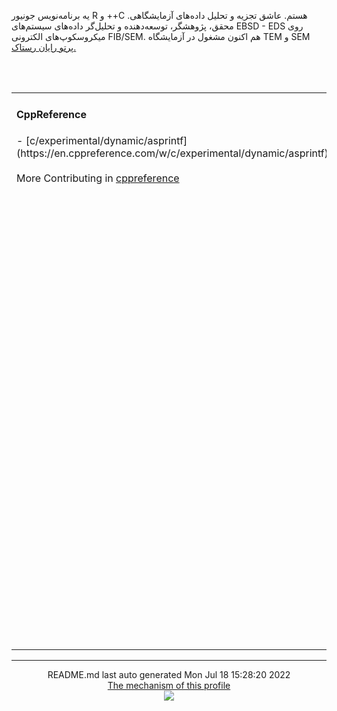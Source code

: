 یه برنامه‌نویس جونیور R و ++C هستم.
عاشق تجزیه و‌ تحلیل داده‌های آزمایشگاهی.
محقق، پژوهشگر، توسعه‌دهنده و تحلیل‌گر داده‌های سیستم‌های EBSD - EDS روی میکروسکوپ‌های الکترونی FIB/SEM.
هم اکنون مشغول در آزمایشگاه TEM و SEM [پرتو رایان رستاک.](https://partowrayan.com/)
<div align="center"><table><tr><td align="left" valign="top" width="33%"><h4>CppReference</h4>
- [c/experimental/dynamic/asprintf](https://en.cppreference.com/w/c/experimental/dynamic/asprintf)<br><br>
More Contributing in <a href="https://en.cppreference.com/mwiki/index.php?limit=50&tagfilter=&title=Special%3AContributions&contribs=user&target=Parisakhaleghi&namespace=&year=&month=-1">cppreference</a></td><br> <br>
<td align="left" valign="top" width="33%"><h4>آخرین پست های وبلاگ</h4>
- [معرفی CI/CD](https://parikhaleghi.ir/2022/07/07/ci-cd/)<br><br>
- [بخش ۰ – معرفی Intel® Stratix® ۱۰](https://parikhaleghi.ir/2022/05/30/0-intel-stratix-10/)<br><br>
- [Event Loop به زبان ساده!](https://parikhaleghi.ir/2022/05/16/basic-event-loop/)<br><br>
- [توابع ذاتی در MSVC، به خوبیِ اسمبلر درون‌خطی هستند؟](https://parikhaleghi.ir/2022/04/12/intrinsics/)<br><br>
- [this استنباطی](https://parikhaleghi.ir/2022/04/06/deducing-this/)<br><br>
- [منابع پیشنهادی برای یادگیری ++C](https://parikhaleghi.ir/2022/03/13/cc-resources/)<br><br>
- [if consteval](https://parikhaleghi.ir/2022/02/25/if-consteval/)<br><br>
- [مشکلات consteval و std::is_constant_evaluated](https://parikhaleghi.ir/2022/02/21/cc-consteval/)<br><br>
- [الگوهای مخفف تابع در ++C](https://parikhaleghi.ir/2022/02/20/cc-abbreviated-function-templates/)<br><br>
- [سی‌پلاس‌پلاس۲۰ و ماژول‌ها — قسمت سوّم](https://parikhaleghi.ir/2022/02/15/cc-modules-part-3/)<br><br>
More Content in <a href="https://parikhaleghi.ir">Parikhalegi.ir</a></td></tr></table></div><hr>
<div align="center">
README.md last auto generated Mon Jul 18 15:28:20 2022
<br>
<a href="https://parikhaleghi.ir/2022/07/07/ci-cd/#:~:text=%D9%85%D8%AB%D8%A7%D9%84%3A%20%D8%A7%D8%B3%D8%AA%D9%81%D8%A7%D8%AF%D9%87%20%D8%A7%D8%B2%20CI/CD%20%D8%AF%D8%B1%20%D8%A7%DA%A9%D8%A7%D9%86%D8%AA%20GitHub" target="_blank">The mechanism of this profile</a>
</div>
<div align="center">
<a href="https://github.com/PariKhaleghi/PariKhaleghi/actions/workflows/cron.yml"><img src="https://github.com/Mehranalam/PariKhaleghi/actions/workflows/cron.yml/badge.svg"></a>
</div>
